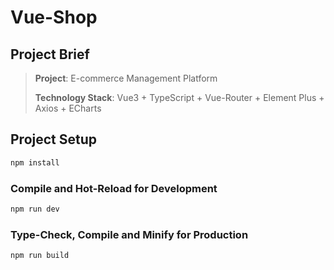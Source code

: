 # Vue-Shop

## Project Brief

> **Project**: E-commerce Management Platform
>
> **Technology Stack**: Vue3 + TypeScript + Vue-Router + Element Plus + Axios + ECharts

## Project Setup

```sh
npm install
```

### Compile and Hot-Reload for Development

```sh
npm run dev
```

### Type-Check, Compile and Minify for Production

```sh
npm run build
```

